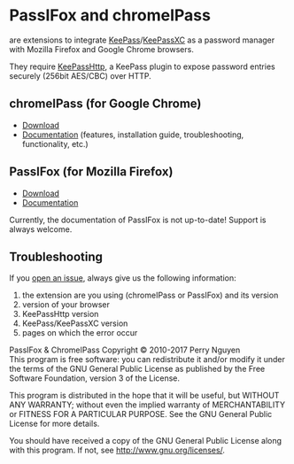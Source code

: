 # PassIFox and chromeIPass

are extensions to integrate [KeePass](http://keepass.info)/[KeePassXC](https://keepassxc.org/) as a password manager with Mozilla Firefox and Google Chrome browsers.

They require [KeePassHttp](https://github.com/pfn/keepasshttp/), a KeePass plugin to expose password entries securely (256bit AES/CBC) over HTTP.


## chromeIPass (for Google Chrome)

- [Download](https://chrome.google.com/webstore/detail/chromeipass/ompiailgknfdndiefoaoiligalphfdae)
- [Documentation](https://github.com/pfn/passifox/blob/master/documentation/chromeIPass.md) (features, installation guide, troubleshooting, functionality, etc.)

## PassIFox (for Mozilla Firefox)

- [Download](https://github.com/smorks/passifox/releases)
- [Documentation](https://github.com/pfn/passifox/blob/master/documentation/PassIFox.md)

Currently, the documentation of PassIFox is not up-to-date!
Support is always welcome.

## Troubleshooting

If you [open an issue](https://github.com/smorks/passifox/issues/), always give us the following information:

1. the extension are you using (chromeIPass or PassIFox) and its version
2. version of your browser
2. KeePassHttp version
3. KeePass/KeePassXC version
4. pages on which the error occur

PassIFox & ChromeIPass Copyright © 2010-2017 Perry Nguyen  
This program is free software: you can redistribute it and/or modify
it under the terms of the GNU General Public License as published by
the Free Software Foundation, version 3 of the License.

This program is distributed in the hope that it will be useful,
but WITHOUT ANY WARRANTY; without even the implied warranty of
MERCHANTABILITY or FITNESS FOR A PARTICULAR PURPOSE.  See the
GNU General Public License for more details.

You should have received a copy of the GNU General Public License
along with this program.  If not, see <http://www.gnu.org/licenses/>.
